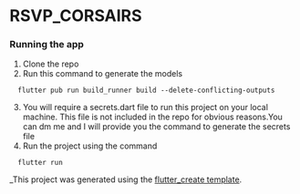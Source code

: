 # RSVP_CORSAIRS

### Running the app

1. Clone the repo
2. Run this command to generate the models
```
  flutter pub run build_runner build --delete-conflicting-outputs
```
3. You will require a secrets.dart file to run this project on your local machine. This file is not included in the repo for obvious reasons.You can dm me and I will provide you the command to generate the secrets file
4. Run the project using the command
```
  flutter run
```

_This project was generated using the [flutter_create template](https://github.com/maheshmnj/flutter_create).